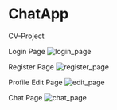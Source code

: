 # ChatApp
CV-Project

Login Page
![login_page](https://user-images.githubusercontent.com/98694275/184527945-5ecda00a-fa9e-4e11-9873-45ffa41f4ebf.png)

Register Page
![register_page](https://user-images.githubusercontent.com/98694275/184527955-c28ef71a-2ff3-4b67-aebf-e7e05d2864bd.png)

Profile Edit Page
![edit_page](https://user-images.githubusercontent.com/98694275/184527963-ef6f6083-08fd-4486-87b5-e8718232da2b.png)

Chat Page
![chat_page](https://user-images.githubusercontent.com/98694275/184527966-0ef3d40b-d4d3-476f-8e14-606764cae33b.png)
